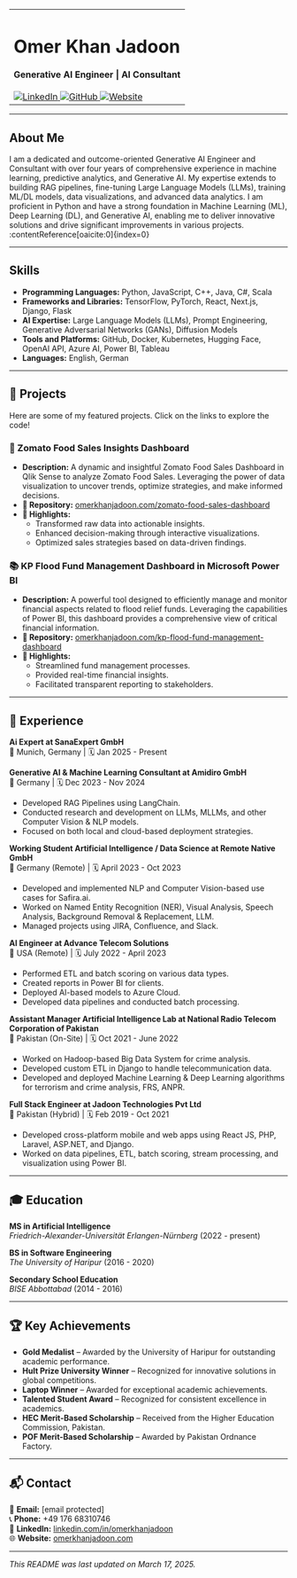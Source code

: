 <table>
  <tr>  
    <td>
      <h1>Omer Khan Jadoon</h1>
      <strong>Generative AI Engineer | AI Consultant</strong><br><br>
      <a href="https://de.linkedin.com/in/omerkhanjadoon">
        <img src="https://img.shields.io/badge/LinkedIn-Profile-blue" alt="LinkedIn">
      </a>
      <a href="https://github.com/your-github-profile">
        <img src="https://img.shields.io/badge/GitHub-Profile-black" alt="GitHub">
      </a>
      <a href="https://omerkhanjadoon.com/">
        <img src="https://img.shields.io/badge/Website-Portfolio-brightgreen" alt="Website">
      </a>
    </td>
  </tr>
</table>

---

## About Me

I am a dedicated and outcome-oriented Generative AI Engineer and Consultant with over four years of comprehensive experience in machine learning, predictive analytics, and Generative AI. My expertise extends to building RAG pipelines, fine-tuning Large Language Models (LLMs), training ML/DL models, data visualizations, and advanced data analytics. I am proficient in Python and have a strong foundation in Machine Learning (ML), Deep Learning (DL), and Generative AI, enabling me to deliver innovative solutions and drive significant improvements in various projects. :contentReference[oaicite:0]{index=0}

---

## Skills

- **Programming Languages:** Python, JavaScript, C++, Java, C#, Scala
- **Frameworks and Libraries:** TensorFlow, PyTorch, React, Next.js, Django, Flask
- **AI Expertise:** Large Language Models (LLMs), Prompt Engineering, Generative Adversarial Networks (GANs), Diffusion Models
- **Tools and Platforms:** GitHub, Docker, Kubernetes, Hugging Face, OpenAI API, Azure AI, Power BI, Tableau
- **Languages:** English, German

---

## 🚀 Projects

Here are some of my featured projects. Click on the links to explore the code!

### 🧠 Zomato Food Sales Insights Dashboard

- **Description:** A dynamic and insightful Zomato Food Sales Dashboard in Qlik Sense to analyze Zomato Food Sales. Leveraging the power of data visualization to uncover trends, optimize strategies, and make informed decisions.
- **🔗 Repository:** [omerkhanjadoon.com/zomato-food-sales-dashboard](https://github.com/your-github-profile/zomato-food-sales-dashboard)
- **📌 Highlights:**
  - Transformed raw data into actionable insights.
  - Enhanced decision-making through interactive visualizations.
  - Optimized sales strategies based on data-driven findings.

### 📚 KP Flood Fund Management Dashboard in Microsoft Power BI

- **Description:** A powerful tool designed to efficiently manage and monitor financial aspects related to flood relief funds. Leveraging the capabilities of Power BI, this dashboard provides a comprehensive view of critical financial information.
- **🔗 Repository:** [omerkhanjadoon.com/kp-flood-fund-management-dashboard](https://github.com/your-github-profile/kp-flood-fund-management-dashboard)
- **📌 Highlights:**
  - Streamlined fund management processes.
  - Provided real-time financial insights.
  - Facilitated transparent reporting to stakeholders.

---

## 🏢 Experience
**Ai Expert at SanaExpert GmbH**  
📍 Munich, Germany | 🗓 Jan 2025 - Present 

**Generative AI & Machine Learning Consultant at Amidiro GmbH**  
📍 Germany | 🗓 Dec 2023 - Nov 2024  
- Developed RAG Pipelines using LangChain.
- Conducted research and development on LLMs, MLLMs, and other Computer Vision & NLP models.
- Focused on both local and cloud-based deployment strategies.

**Working Student Artificial Intelligence / Data Science at Remote Native GmbH**  
📍 Germany (Remote) | 🗓 April 2023 - Oct 2023  
- Developed and implemented NLP and Computer Vision-based use cases for Safira.ai.
- Worked on Named Entity Recognition (NER), Visual Analysis, Speech Analysis, Background Removal & Replacement, LLM.
- Managed projects using JIRA, Confluence, and Slack.

**AI Engineer at Advance Telecom Solutions**  
📍 USA (Remote) | 🗓 July 2022 - April 2023  
- Performed ETL and batch scoring on various data types.
- Created reports in Power BI for clients.
- Deployed AI-based models to Azure Cloud.
- Developed data pipelines and conducted batch processing.

**Assistant Manager Artificial Intelligence Lab at National Radio Telecom Corporation of Pakistan**  
📍 Pakistan (On-Site) | 🗓 Oct 2021 - June 2022  
- Worked on Hadoop-based Big Data System for crime analysis.
- Developed custom ETL in Django to handle telecommunication data.
- Developed and deployed Machine Learning & Deep Learning algorithms for terrorism and crime analysis, FRS, ANPR.

**Full Stack Engineer at Jadoon Technologies Pvt Ltd**  
📍 Pakistan (Hybrid) | 🗓 Feb 2019 - Oct 2021  
- Developed cross-platform mobile and web apps using React JS, PHP, Laravel, ASP.NET, and Django.
- Worked on data pipelines, ETL, batch scoring, stream processing, and visualization using Power BI.

---

## 🎓 Education

**MS in Artificial Intelligence**  
*Friedrich-Alexander-Universität Erlangen-Nürnberg* (2022 - present)

**BS in Software Engineering**  
*The University of Haripur* (2016 - 2020)

**Secondary School Education**  
*BISE Abbottabad* (2014 - 2016)

---

## 🏆 Key Achievements

- **Gold Medalist** – Awarded by the University of Haripur for outstanding academic performance.
- **Hult Prize University Winner** – Recognized for innovative solutions in global competitions.
- **Laptop Winner** – Awarded for exceptional academic achievements.
- **Talented Student Award** – Recognized for consistent excellence in academics.
- **HEC Merit-Based Scholarship** – Received from the Higher Education Commission, Pakistan.
- **POF Merit-Based Scholarship** – Awarded by Pakistan Ordnance Factory.

---

## 📬 Contact

📧 **Email:** [email protected]  
📞 **Phone:** +49 176 68310746  
🔗 **LinkedIn:** [linkedin.com/in/omerkhanjadoon](https://de.linkedin.com/in/omerkhanjadoon)  
🌐 **Website:** [omerkhanjadoon.com](https://omerkhanjadoon.com/)

---

*This README was last updated on March 17, 2025.*
